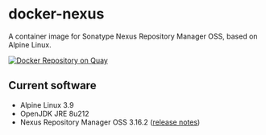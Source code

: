 # docker-nexus
A container image for Sonatype Nexus Repository Manager OSS, based on Alpine Linux.

[![Docker Repository on Quay](https://quay.io/repository/travelaudience/docker-nexus/status "Docker Repository on Quay")](https://quay.io/repository/travelaudience/docker-nexus)

## Current software

* Alpine Linux 3.9
* OpenJDK JRE 8u212
* Nexus Repository Manager OSS 3.16.2 ([release notes](https://help.sonatype.com/repomanager3/release-notes/2019-release-notes#id-2019ReleaseNotes-RepositoryManager3.16.2))

